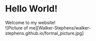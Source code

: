# Hello World!
Welcome to my website!  
![Picture of me][Walker-Stephens/walker-stephens.github.io/formal_picture.jpg]
